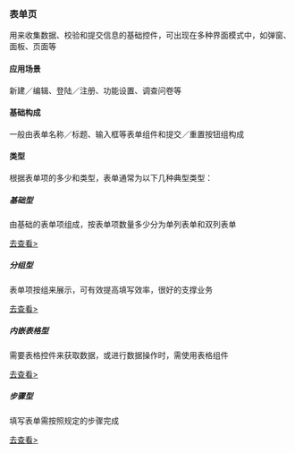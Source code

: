 ### 表单页

用来收集数据、校验和提交信息的基础控件，可出现在多种界面模式中，如弹窗、面板、页面等

#### 应用场景

新建／编辑、登陆／注册、功能设置、调查问卷等

#### 基础构成

一般由表单名称／标题、输入框等表单组件和提交／重置按钮组构成

#### 类型

根据表单项的多少和类型，表单通常为以下几种典型类型：

##### 基础型

由基础的表单项组成，按表单项数量多少分为单列表单和双列表单

[去查看>](/zh-CN/templates/form-basic)

##### 分组型

表单项按组来展示，可有效提高填写效率，很好的支撑业务

[去查看>](/zh-CN/templates/form-group)

##### 内嵌表格型

需要表格控件来获取数据，或进行数据操作时，需使用表格组件

[去查看>](/zh-CN/templates/form-inner)

##### 步骤型

填写表单需按照规定的步骤完成

[去查看>](/zh-CN/templates/form-step)
